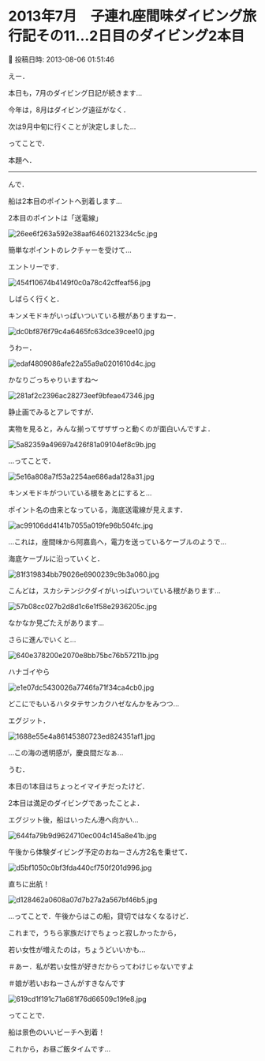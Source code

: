 # 2013年7月　子連れ座間味ダイビング旅行記その11…2日目のダイビング2本目

📅 投稿日時: 2013-08-06 01:51:46

えー．





本日も，7月のダイビング日記が続きます…


今年は，8月はダイビング遠征がなく．


次は9月中旬に行くことが決定しました…


ってことで．


本題へ．


-----





んで．


船は2本目のポイントへ到着します…


2本目のポイントは「送電線」




![26ee6f263a592e38aaf6460213234c5c.jpg](images/26ee6f263a592e38aaf6460213234c5c.jpg)




簡単なポイントのレクチャーを受けて…





エントリーです．




![454f10674b4149f0c0a78c42cffeaf56.jpg](images/454f10674b4149f0c0a78c42cffeaf56.jpg)







しばらく行くと．


キンメモドキがいっぱいついている根がありますねー．




![dc0bf876f79c4a6465fc63dce39cee10.jpg](images/dc0bf876f79c4a6465fc63dce39cee10.jpg)




うわー．




![edaf4809086afe22a55a9a0201610d4c.jpg](images/edaf4809086afe22a55a9a0201610d4c.jpg)




かなりごっちゃりいますね～




![281af2c2396ac28273eef9bfeae47346.jpg](images/281af2c2396ac28273eef9bfeae47346.jpg)




静止画でみるとアレですが．


実物を見ると，みんな揃ってザザザっと動くのが面白いんですよ．




![5a82359a49697a426f81a09104ef8c9b.jpg](images/5a82359a49697a426f81a09104ef8c9b.jpg)




…ってことで．




![5e16a808a7f53a2254ae686ada128a31.jpg](images/5e16a808a7f53a2254ae686ada128a31.jpg)




キンメモドキがついている根をあとにすると…





ポイント名の由来となっている，海底送電線が見えます．




![ac99106dd4141b7055a019fe96b504fc.jpg](images/ac99106dd4141b7055a019fe96b504fc.jpg)




…これは，座間味から阿嘉島へ，電力を送っているケーブルのようで…





海底ケーブルに沿っていくと．




![81f319834bb79026e6900239c9b3a060.jpg](images/81f319834bb79026e6900239c9b3a060.jpg)




こんどは，スカシテンジクダイがいっぱいついている根があります…




![57b08cc027b2d8d1c6e1f58e2936205c.jpg](images/57b08cc027b2d8d1c6e1f58e2936205c.jpg)




なかなか見ごたえがあります…





さらに進んでいくと…




![640e378200e2070e8bb75bc76b57211b.jpg](images/640e378200e2070e8bb75bc76b57211b.jpg)




ハナゴイやら




![e1e07dc5430026a7746fa71f34ca4cb0.jpg](images/e1e07dc5430026a7746fa71f34ca4cb0.jpg)




どこにでもいるハタタテサンカクハゼなんかをみつつ…





エグジット．




![1688e55e4a86145380723ed824351af1.jpg](images/1688e55e4a86145380723ed824351af1.jpg)




…この海の透明感が，慶良間だなぁ…





うむ．


本日の1本目はちょっとイマイチだったけど．


2本目は満足のダイビングであったことよ．





エグジット後，船はいったん港へ向かい…




![644fa79b9d9624710ec004c145a8e41b.jpg](images/644fa79b9d9624710ec004c145a8e41b.jpg)




午後から体験ダイビング予定のおねーさん方2名を乗せて．




![d5bf1050c0bf3fda440cf750f201d996.jpg](images/d5bf1050c0bf3fda440cf750f201d996.jpg)




直ちに出航！




![d128462a0608a07d7b27a2a567bf46b5.jpg](images/d128462a0608a07d7b27a2a567bf46b5.jpg)




…ってことで．午後からはこの船，貸切ではなくなるけど．





これまで，うちら家族だけでちょっと寂しかったから，


若い女性が増えたのは，ちょうどいいかも…


＃あー．私が若い女性が好きだからってわけじゃないですよ


＃娘が若いおねーさんがすきなんです







![619cd1f191c71a681f76d66509c19fe8.jpg](images/619cd1f191c71a681f76d66509c19fe8.jpg)




ってことで．


船は景色のいいビーチへ到着！


これから，お昼ご飯タイムです…
